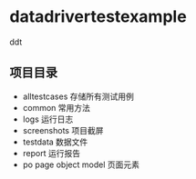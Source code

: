 # datadrivertestexample
ddt

## 项目目录
- alltestcases  存储所有测试用例
- common   常用方法
- logs  运行日志
- screenshots  项目截屏
- testdata  数据文件
- report  运行报告
- po  page object model  页面元素
